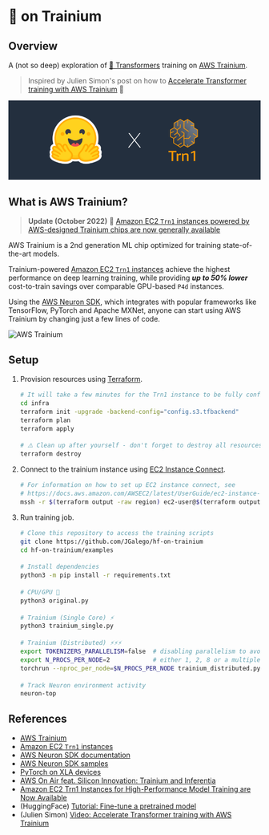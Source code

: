 # 🤗 on Trainium

## Overview

A (not so deep) exploration of [🤗 Transformers](https://huggingface.co/docs/transformers/index) training on [AWS Trainium](https://aws.amazon.com/machine-learning/trainium/).

> Inspired by Julien Simon's post on how to [Accelerate Transformer training with AWS Trainium](https://julsimon.medium.com/accelerate-transformer-training-with-aws-trainium-d20cd3f9dc08) 🙌

<img src="hf_on_trainium.png">

## What is AWS Trainium?

> **Update (October 2022)** 📢 [Amazon EC2 `Trn1` instances powered by AWS-designed Trainium chips are now generally available](https://press.aboutamazon.com/news-releases/news-release-details/aws-announces-general-availability-amazon-ec2-trn1-instances)

AWS Trainium is a 2nd generation ML chip optimized for training state-of-the-art models.

Trainium-powered [Amazon EC2 `Trn1` instances](https://aws.amazon.com/ec2/instance-types/trn1/) achieve the highest performance on deep learning training, while providing ***up to 50% lower*** cost-to-train savings over comparable GPU-based `P4d` instances.

Using the [AWS Neuron SDK](https://aws.amazon.com/machine-learning/neuron/), which integrates with popular frameworks like TensorFlow, PyTorch and Apache MXNet, anyone can start using AWS Trainium by changing just a few lines of code.

![AWS Trainium](https://d2908q01vomqb2.cloudfront.net/da4b9237bacccdf19c0760cab7aec4a8359010b0/2022/08/19/Site-Merch_EC2-Trainium_Blog.png)

## Setup

1. Provision resources using [Terraform](https://www.terraform.io/).

	```bash
	# It will take a few minutes for the Trn1 instance to be fully configured ⌛
	cd infra
	terraform init -upgrade -backend-config="config.s3.tfbackend"
	terraform plan
	terraform apply

	# ⚠️ Clean up after yourself - don't forget to destroy all resources when you're done!
	terraform destroy
	```

2. Connect to the trainium instance using [EC2 Instance Connect](https://docs.aws.amazon.com/AWSEC2/latest/UserGuide/Connect-using-EC2-Instance-Connect.html).

	```bash
	# For information on how to set up EC2 instance connect, see
	# https://docs.aws.amazon.com/AWSEC2/latest/UserGuide/ec2-instance-connect-set-up.html
	mssh -r $(terraform output -raw region) ec2-user@$(terraform output -raw trainium_instance)
	```

3. Run training job.

	```bash
	# Clone this repository to access the training scripts
	git clone https://github.com/JGalego/hf-on-trainium
	cd hf-on-trainium/examples

	# Install dependencies
	python3 -m pip install -r requirements.txt

	# CPU/GPU 🐌
	python3 original.py

	# Trainium (Single Core) ⚡
	python3 trainium_single.py

	# Trainium (Distributed) ⚡⚡⚡
	export TOKENIZERS_PARALLELISM=false  # disabling parallelism to avoid hidden deadlocks
	export N_PROCS_PER_NODE=2  			 # either 1, 2, 8 or a multiple of 32
	torchrun --nproc_per_node=$N_PROCS_PER_NODE trainium_distributed.py

	# Track Neuron environment activity
	neuron-top
	```

## References

* [AWS Trainium](https://aws.amazon.com/machine-learning/trainium/)
* [Amazon EC2 `Trn1` instances](https://aws.amazon.com/ec2/instance-types/trn1/)
* [AWS Neuron SDK documentation](https://awsdocs-neuron.readthedocs-hosted.com/en/latest/frameworks/torch/index.html)
* [AWS Neuron SDK samples](https://github.com/aws-neuron/aws-neuron-samples)
* [PyTorch on XLA devices](https://pytorch.org/xla/release/1.11/index.html)
* [AWS On Air feat. Silicon Innovation: Trainium and Inferentia](https://www.youtube.com/watch?v=vVanYs0h1bw)
* [Amazon EC2 Trn1 Instances for High-Performance Model Training are Now Available](https://aws.amazon.com/blogs/aws/amazon-ec2-trn1-instances-for-high-performance-model-training-are-now-available/)
* (HuggingFace) [Tutorial: Fine-tune a pretrained model](https://huggingface.co/docs/transformers/training)
* (Julien Simon) [Video: Accelerate Transformer training with AWS Trainium](https://julsimon.medium.com/accelerate-transformer-training-with-aws-trainium-d20cd3f9dc08)